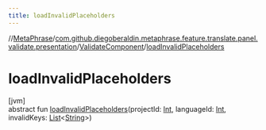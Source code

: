 ```yaml
---
title: loadInvalidPlaceholders
---
```

//[MetaPhrase](../../../index.html)/[com.github.diegoberaldin.metaphrase.feature.translate.panel.validate.presentation](../index.html)/[ValidateComponent](index.html)/[loadInvalidPlaceholders](load-invalid-placeholders.html)



# loadInvalidPlaceholders



[jvm]\
abstract fun [loadInvalidPlaceholders](load-invalid-placeholders.html)(projectId: [Int](https://kotlinlang.org/api/latest/jvm/stdlib/kotlin/-int/index.html), languageId: [Int](https://kotlinlang.org/api/latest/jvm/stdlib/kotlin/-int/index.html), invalidKeys: [List](https://kotlinlang.org/api/latest/jvm/stdlib/kotlin.collections/-list/index.html)&lt;[String](https://kotlinlang.org/api/latest/jvm/stdlib/kotlin/-string/index.html)&gt;)




